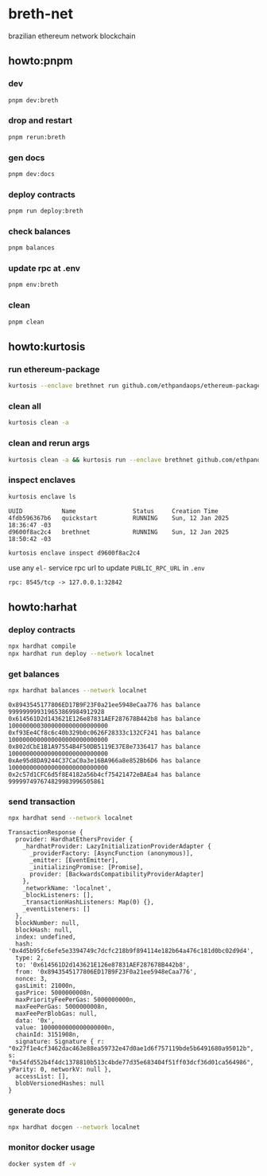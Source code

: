 # breth-net

brazilian ethereum network blockchain

## howto:pnpm

### dev

```sh
pnpm dev:breth
```

### drop and restart

```sh
pnpm rerun:breth
```

### gen docs

```sh
pnpm dev:docs
```

### deploy contracts

```sh
pnpm run deploy:breth
```

### check balances

```sh
pnpm balances
```

### update rpc at .env

```sh
pnpm env:breth
```

### clean

```sh
pnpm clean
```

## howto:kurtosis

### run ethereum-package

```sh
kurtosis --enclave brethnet run github.com/ethpandaops/ethereum-package --args-file args.yaml
```

### clean all

```sh
kurtosis clean -a
```

### clean and rerun args

```sh
kurtosis clean -a && kurtosis run --enclave brethnet github.com/ethpandaops/ethereum-package --args-file args.yaml
```

### inspect enclaves

```sh
kurtosis enclave ls
```

```
UUID           Name                Status     Creation Time
4fdb596367b6   quickstart          RUNNING    Sun, 12 Jan 2025 18:36:47 -03
d9600f8ac2c4   brethnet            RUNNING    Sun, 12 Jan 2025 18:50:42 -03
```

```sh
kurtosis enclave inspect d9600f8ac2c4
```

use any `el-` service rpc url to update `PUBLIC_RPC_URL` in `.env`

```
rpc: 8545/tcp -> 127.0.0.1:32842
```

## howto:harhat

### deploy contracts

```sh
npx hardhat compile
npx hardhat run deploy --network localnet
```

### get balances

```sh
npx hardhat balances --network localnet
```

```
0x8943545177806ED17B9F23F0a21ee5948eCaa776 has balance 999999999319653869984912928
0x614561D2d143621E126e87831AEF287678B442b8 has balance 1000000003000000000000000000
0xf93Ee4Cf8c6c40b329b0c0626F28333c132CF241 has balance 1000000000000000000000000000
0x802dCbE1B1A97554B4F50DB5119E37E8e7336417 has balance 1000000000000000000000000000
0xAe95d8DA9244C37CaC0a3e16BA966a8e852Bb6D6 has balance 1000000000000000000000000000
0x2c57d1CFC6d5f8E4182a56b4cf75421472eBAEa4 has balance 999997497674829983996505861
```

### send transaction

```sh
npx hardhat send --network localnet
```

```
TransactionResponse {
  provider: HardhatEthersProvider {
    _hardhatProvider: LazyInitializationProviderAdapter {
      _providerFactory: [AsyncFunction (anonymous)],
      _emitter: [EventEmitter],
      _initializingPromise: [Promise],
      provider: [BackwardsCompatibilityProviderAdapter]
    },
    _networkName: 'localnet',
    _blockListeners: [],
    _transactionHashListeners: Map(0) {},
    _eventListeners: []
  },
  blockNumber: null,
  blockHash: null,
  index: undefined,
  hash: '0x4d5b95fc6efe5e3394749c7dcfc218b9f894114e182b64a476c181d0bc02d9d4',
  type: 2,
  to: '0x614561D2d143621E126e87831AEF287678B442b8',
  from: '0x8943545177806ED17B9F23F0a21ee5948eCaa776',
  nonce: 3,
  gasLimit: 21000n,
  gasPrice: 5000000008n,
  maxPriorityFeePerGas: 5000000000n,
  maxFeePerGas: 5000000008n,
  maxFeePerBlobGas: null,
  data: '0x',
  value: 1000000000000000000n,
  chainId: 3151908n,
  signature: Signature { r: "0x27f1e4cf3462dac463e88ea59732e47d0ae1d6f757119bde5b6491680a95012b", s: "0x54fd552b4f4dc1378810b513c4bde77d35e683404f51ff03dcf36d01ca564986", yParity: 0, networkV: null },
  accessList: [],
  blobVersionedHashes: null
}
```

### generate docs

```sh
npx hardhat docgen --network localnet
```

### monitor docker usage

```sh
docker system df -v
```
